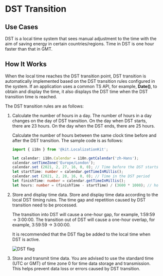 # DST Transition


## Use Cases

DST is a local time system that sees manual adjustment to the time with the aim of saving energy in certain countries/regions. Time in DST is one hour faster than that in GMT.


## How It Works

When the local time reaches the DST transition point, DST transition is automatically implemented based on the DST transition rules configured in the system. If an application uses a common TS API, for example, **Date()**, to obtain and display the time, it also displays the DST time when the DST transition time is reached.

The DST transition rules are as follows:

1. Calculate the number of hours in a day.
   The number of hours in a day changes on the day of DST transition. On the day when DST starts, there are 23 hours. On the day when the DST ends, there are 25 hours.

   Calculate the number of hours between the same clock time before and after the DST transition. The sample code is as follows:
   ```ts
   import { i18n } from '@kit.LocalizationKit';

   let calendar: i18n.Calendar = i18n.getCalendar('zh-Hans');
   calendar.setTimeZone('Europe/London');
   calendar.set (2021, 2, 27, 16, 0, 0); // Time before the DST starts
   let startTime: number = calendar.getTimeInMillis();
   calendar.set (2021, 2, 28, 16, 0, 0); // Time in the DST period
   let finishTime: number = calendar.getTimeInMillis();
   let hours: number = (finishTime - startTime) / (3600 * 1000); // hours = 23
   ```

2. Store and display time data.
   Store and display time data according to the local DST timing rules. The time gap and repetition caused by DST transition need to be processed.

   The transition into DST will cause a one-hour gap, for example, 1:59:59 → 3:00:00. The transition out of DST will cause a one-hour overlap, for example, 3:59:59 → 3:00:00.

   It is recommended that the DST flag be added to the local time when DST is active.

   ![DST flag](figures/dst-flag.png)

3. Store and transmit time data.
   You are advised to use the standard time (UTC or GMT) of time zone 0 for time data storage and transmission. This helps prevent data loss or errors caused by DST transition.
